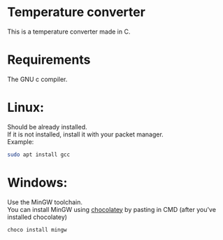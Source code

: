 # Temperature converter

This is a temperature converter made in C.

# Requirements
The GNU c compiler.
# Linux:
Should be already installed. \
If it is not installed, install it with your packet manager.\
Example:
```bash
sudo apt install gcc
```

# Windows:
Use the MinGW toolchain.\
You can install MinGW using [chocolatey](https://chocolatey.org/install) by pasting in CMD (after you've installed chocolatey)
```cmd
choco install mingw
```
